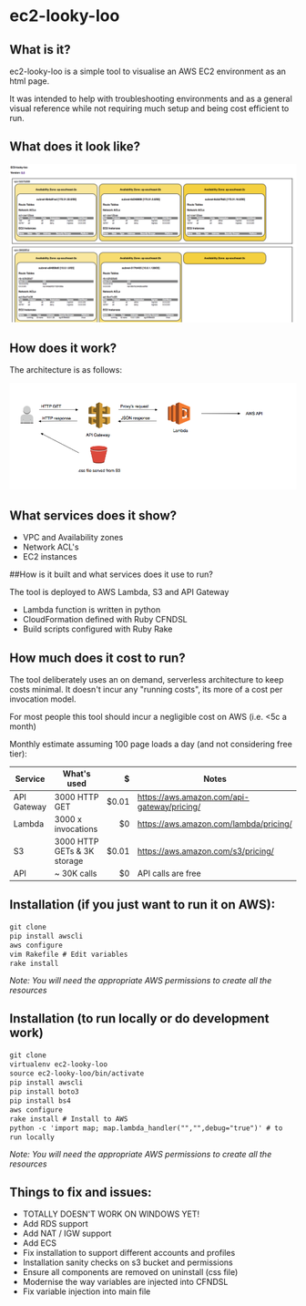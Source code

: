 # ec2-looky-loo

## What is it?

ec2-looky-loo is a simple tool to visualise an AWS EC2 environment as an html page.

It was intended to help with troubleshooting environments and as a general visual reference while not requiring much setup and being cost efficient to run.

## What does it look like?

![Screenshot](/images/example.png)

## How does it work?

The architecture is as follows:

![Architecture](/images/diagram.png)

## What services does it show?
* VPC and Availability zones
* Network ACL's
* EC2 instances

##How is it built and what services does it use to run?

The tool is deployed to AWS Lambda, S3 and API Gateway

* Lambda function is written in python
* CloudFormation defined with Ruby CFNDSL
* Build scripts configured with Ruby Rake

## How much does it cost to run?

The tool deliberately uses an on demand, serverless architecture to keep costs minimal. It doesn't incur any "running costs", its more of a cost per invocation model.

For most people this tool should incur a negligible cost on AWS (i.e. <5c a month)

Monthly estimate assuming 100 page loads a day (and not considering free tier):

| Service       | What's used   | $  |Notes
| ------------- |-------------| ---------:|----------
| API Gateway   | 3000 HTTP GET | $0.01     |https://aws.amazon.com/api-gateway/pricing/
| Lambda      | 3000 x invocations  |   $0     |https://aws.amazon.com/lambda/pricing/
| S3 |  3000 HTTP GETs & 3K storage    |  $0.01        |https://aws.amazon.com/s3/pricing/
| API | ~ 30K calls   |    $0      |API calls are free

## Installation (if you just want to run it on AWS):

    git clone
    pip install awscli
    aws configure
    vim Rakefile # Edit variables
    rake install

*Note: You will need the appropriate AWS permissions to create all the resources*    

## Installation (to run locally or do development work)

    git clone
    virtualenv ec2-looky-loo
    source ec2-looky-loo/bin/activate
    pip install awscli
    pip install boto3
    pip install bs4
    aws configure
    rake install # Install to AWS
    python -c 'import map; map.lambda_handler("","",debug="true")' # to run locally

*Note: You will need the appropriate AWS permissions to create all the resources*    

## Things to fix and issues:
* TOTALLY DOESN'T WORK ON WINDOWS YET!
* Add RDS support
* Add NAT / IGW support
* Add ECS
* Fix installation to support different accounts and profiles
* Installation sanity checks on s3 bucket and permissions
* Ensure all components are removed on uninstall (css file)
* Modernise the way variables are injected into CFNDSL
* Fix variable injection into main file
